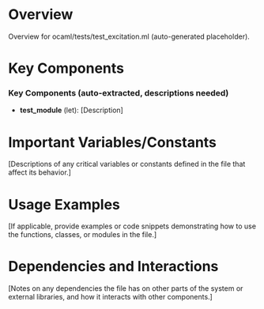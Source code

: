 # Overview

Overview for ocaml/tests/test_excitation.ml (auto-generated placeholder).

# Key Components

### Key Components (auto-extracted, descriptions needed)
- **test_module** (let): [Description]

# Important Variables/Constants

[Descriptions of any critical variables or constants defined in the file that affect its behavior.]

# Usage Examples

[If applicable, provide examples or code snippets demonstrating how to use the functions, classes, or modules in the file.]

# Dependencies and Interactions

[Notes on any dependencies the file has on other parts of the system or external libraries, and how it interacts with other components.]
